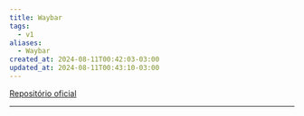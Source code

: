 ```yaml
---
title: Waybar
tags:
  - v1
aliases:
  - Waybar
created_at: 2024-08-11T00:42:03-03:00
updated_at: 2024-08-11T00:43:10-03:00
---
```


[Repositório oficial](https://github.com/Alexays/Waybar)

---

